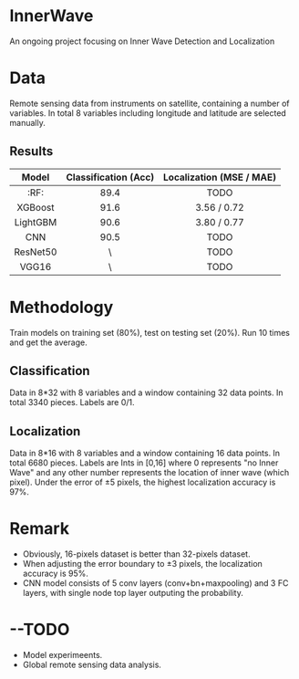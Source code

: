 # InnerWave
An ongoing project focusing on Inner Wave Detection and Localization

# Data
Remote sensing data from instruments on satellite, containing a number of variables. In total 8 variables including longitude and latitude are selected manually.

## Results

|  Model   | Classification (Acc) |  Localization (MSE / MAE)  |
| :------: | :------: | :---------: |
|   :RF:   |   89.4   |    TODO     |
| XGBoost  |   91.6   | 3.56 / 0.72 |
| LightGBM |   90.6   | 3.80 / 0.77 |
|    CNN   |   90.5   |    TODO     |
| ResNet50 |    \     |    TODO     |
|  VGG16   |    \     |    TODO     |





# Methodology

Train models on training set (80%), test on testing set (20%). Run 10 times and get the average.

## Classification
Data in 8*32 with 8 variables and a window containing 32 data points. In total 3340 pieces.
Labels are 0/1.

## Localization
Data in 8*16 with 8 variables and a window containing 16 data points. In total 6680 pieces.
Labels are Ints in [0,16] where 0 represents "no Inner Wave" and any other number represents the location of inner wave (which pixel).
Under the error of ±5 pixels, the highest localization accuracy is 97%.

# Remark
- Obviously, 16-pixels dataset is better than 32-pixels dataset.
- When adjusting the error boundary to ±3 pixels, the localization accuracy is 95%.
- CNN model consists of 5 conv layers (conv+bn+maxpooling) and 3 FC layers, with single node top layer outputing the probability.

# --TODO
- Model experimeents.
- Global remote sensing data analysis.
